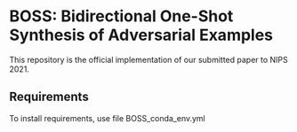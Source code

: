 # BOSS: Bidirectional One-Shot Synthesis of Adversarial Examples

This repository is the official implementation of our submitted paper to NIPS 2021. 

## Requirements

To install requirements, use file BOSS_conda_env.yml
